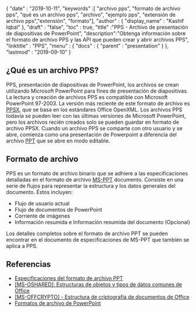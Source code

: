 {
  "date" : "2019-10-11",
  "keywords" :[ "archivo pps", "formato de archivo pps", "qué es un archivo pps", "archivo", "ejemplo pps", "extensión de archivo pps","extensión", "formato"],
  "author" : {
    "display_name" : "Kashif Iqbal"
},
  "draft" : "false",
  "toc" : true,
  "title" :"PPS - Archivo de presentación de diapositivas de PowerPoint",
  "description":"Obtenga información sobre el formato de archivo PPS y las API que pueden crear y abrir archivos PPS",
  "linktitle" : "PPS",
  "menu" : {
    "docs" : {
      "parent" : "presentation"
}
},
  "lastmod" : "2019-09-10"
}

## ¿Qué es un archivo PPS?

PPS, presentación de diapositivas de PowerPoint, los archivos se crean utilizando Microsoft PowerPoint para fines de presentación de diapositivas. La lectura y creación de archivos PPS es compatible con Microsoft PowerPoint 97-2003. La versión más reciente de este formato de archivo es [PPSX](/es/presentation/ppsx/), que se basa en los estándares Office OpenXML. Los archivos PPS todavía se pueden leer con las últimas versiones de Microsoft PowerPoint, pero los archivos recién creados solo se pueden guardar en formato de archivo PPSX. Cuando un archivo PPS se comparte con otro usuario y se abre, comienza como una presentación de Powerpoint a diferencia del archivo [PPT](/es/presentation/ppt/) que se abre en modo editable.

## Formato de archivo ##

PPS es un formato de archivo binario que se adhiere a las especificaciones detalladas en el formato de archivo [MS-PPT](https://msdn.microsoft.com/en-us/library/office/cc313106(v#office.12).aspx) documento. Consiste en una serie de flujos para representar la estructura y los datos generales del documento. Éstos incluyen:

* Flujo de usuario actual
* Flujo de documentos de PowerPoint
* Corriente de imágenes
* Información resumida e Información resumida del documento (Opcional)

Los detalles completos sobre el formato de archivo PPT se pueden encontrar en el documento de especificaciones de MS-PPT que también se aplica a PPS.

## Referencias ##

* [Especificaciones del formato de archivo PPT](https://msdn.microsoft.com/en-us/library/office/cc313106(v#office.12).aspx)
* [[MS-OSHARED]: Estructuras de objetos y tipos de datos comunes de Office](https://msdn.microsoft.com/en-us/library/office/cc313156(v#office.12).aspx)
* [[MS-OFFCRYPTO] - Estructura de criptografía de documentos de Office](https://msdn.microsoft.com/en-us/library/office/cc313071(v#office.12).aspx)
* [Formatos de archivo de PowerPoint](https://en.wikipedia.org/wiki/Microsoft_PowerPoint#File_formats)

